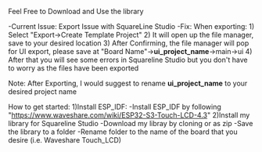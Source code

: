 Feel Free to Download and Use the library

-Current Issue: Export Issue with SquareLine Studio
-Fix: When exporting:
      1) Select "Export->Create Template Project"
      2) It will open up the file manager, save to your desired location
      3) After Confirming, the file manager will pop for UI export, please save at "Board Name"->__ui_project_name__->main->ui
      4) After that you will see some errors in Squareline Studio but you don't have to worry as the files have been exported

Note: After Exporting, I would suggest to rename __ui_project_name__ to your desired project name

How to get started:
1)Install ESP_IDF:
  -Install ESP_IDF by following "https://www.waveshare.com/wiki/ESP32-S3-Touch-LCD-4.3"
2)Install my library for Squareline Studio
  -Download my libray by cloning or as zip
  -Save the library to a folder
  -Rename folder to the name of the board that you desire (i.e. Waveshare Touch_LCD)
  

